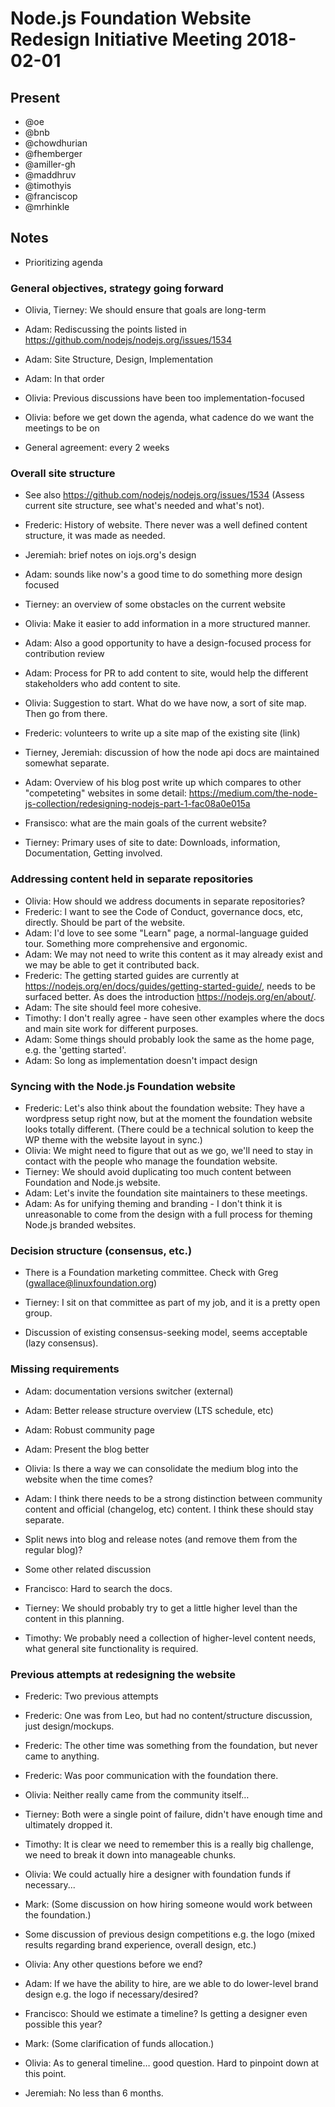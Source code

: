 # Node.js Foundation Website Redesign Initiative Meeting 2018-02-01

## Present
* @oe
* @bnb
* @chowdhurian
* @fhemberger
* @amiller-gh
* @maddhruv
* @timothyis
* @franciscop
* @mrhinkle

## Notes

* Prioritizing agenda

### General objectives, strategy going forward

* Olivia, Tierney: We should ensure that goals are long-term
* Adam: Rediscussing the points listed in https://github.com/nodejs/nodejs.org/issues/1534
* Adam: Site Structure, Design, Implementation
* Adam: In that order
* Olivia: Previous discussions have been too implementation-focused

* Olivia: before we get down the agenda, what cadence do we want the meetings to be on
* General agreement: every 2 weeks

### Overall site structure

* See also https://github.com/nodejs/nodejs.org/issues/1534 (Assess current site structure, see what's needed and what's not).

* Frederic: History of website. There never was a well defined content structure, it was made as needed.
* Jeremiah: brief notes on iojs.org's design
* Adam: sounds like now's a good time to do something more design focused
* Tierney: an overview of some obstacles on the current website
* Olivia: Make it easier to add information in a more structured manner.
* Adam: Also a good opportunity to have a design-focused process for contribution review
* Adam: Process for PR to add content to site, would help the different stakeholders who add content to site.
* Olivia: Suggestion to start. What do we have now, a sort of site map. Then go from there.
* Frederic: volunteers to write up a site map of the existing site (link)
* Tierney, Jeremiah: discussion of how the node api docs are maintained somewhat separate.
* Adam: Overview of his blog post write up which compares to other "competeting" websites in some detail: https://medium.com/the-node-js-collection/redesigning-nodejs-part-1-fac08a0e015a
* Fransisco: what are the main goals of the current website?
* Tierney: Primary uses of site to date: Downloads, information, Documentation, Getting involved.

### Addressing content held in separate repositories

* Olivia: How should we address documents in separate repositories?
* Frederic: I want to see the Code of Conduct, governance docs, etc, directly. Should be part of the website.
* Adam: I'd love to see some "Learn" page, a normal-language guided tour. Something more comprehensive and ergonomic.
* Adam: We may not need to write this content as it may already exist and we may be able to get it contributed back.
* Frederic: The getting started guides are currently at https://nodejs.org/en/docs/guides/getting-started-guide/, needs to be surfaced better. As does the introduction https://nodejs.org/en/about/.
* Adam: The site should feel more cohesive.
* Timothy: I don't really agree - have seen other examples where the docs and main site work for different purposes.
* Adam: Some things should probably look the same as the home page, e.g. the 'getting started'.
* Adam: So long as implementation doesn't impact design

### Syncing with the Node.js Foundation website

* Frederic: Let's also think about the foundation website: They have a wordpress setup right now, but at the moment the foundation website looks totally different. (There could be a technical solution to keep the WP theme with the website layout in sync.)
* Olivia: We might need to figure that out as we go, we'll need to stay in contact with the people who manage the foundation website.
* Tierney: We should avoid duplicating too much content between Foundation and Node.js website.
* Adam: Let's invite the foundation site maintainers to these meetings.
* Adam: As for unifying theming and branding - I don't think it is unreasonable to come from the design with a full process for theming Node.js branded websites.

### Decision structure (consensus, etc.)

* There is a Foundation marketing committee. Check with Greg (gwallace@linuxfoundation.org)
* Tierney: I sit on that committee as part of my job, and it is a pretty open group.

* Discussion of existing consensus-seeking model, seems acceptable (lazy consensus).

### Missing requirements

* Adam: documentation versions switcher (external)
* Adam: Better release structure overview (LTS schedule, etc)
* Adam: Robust community page
* Adam: Present the blog better
* Olivia: Is there a way we can consolidate the medium blog into the website when the time comes?
* Adam: I think there needs to be a strong distinction between community content and official (changelog, etc)  content. I think these should stay separate.
* Split news into blog and release notes (and remove them from the regular blog)?

* Some other related discussion

* Francisco: Hard to search the docs.
* Tierney: We should probably try to get a little higher level than the content in this planning.
* Timothy: We probably need a collection of higher-level content needs, what general site functionality is required.

### Previous attempts at redesigning the website

* Frederic: Two previous attempts
* Frederic: One was from Leo, but had no content/structure discussion, just design/mockups.
* Frederic: The other time was something from the foundation, but never came to anything.
* Frederic: Was poor communication with the foundation there.
* Olivia: Neither really came from the community itself…
* Tierney: Both were a single point of failure, didn't have enough time and ultimately dropped it.
* Timothy: It is clear we need to remember this is a really big challenge, we need to break it down into manageable chunks.
* Olivia: We could actually hire a designer with foundation funds if necessary...
* Mark: (Some discussion on how hiring someone would work between the foundation.)

* Some discussion of previous design competitions e.g. the logo (mixed results regarding brand experience, overall design, etc.)

* Olivia: Any other questions before we end?
* Adam: If we have the ability to hire, are we able to do lower-level brand design e.g. the logo if necessary/desired?

* Francisco: Should we estimate a timeline? Is getting a designer even possible this year?
* Mark: (Some clarification of funds allocation.)
* Olivia: As to general timeline… good question. Hard to pinpoint down at this point.
* Jeremiah: No less than 6 months.

